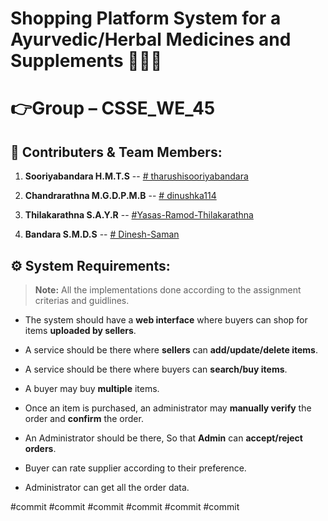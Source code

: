 # Shopping Platform System for a Ayurvedic/Herbal Medicines and Supplements 🍃💊🛒

# 👉Group – CSSE_WE_45

## 🤝 Contributers & Team Members:

1.  **Sooriyabandara H.M.T.S** -- [# tharushisooriyabandara](https://github.com/tharushisooriyabandara)

2.  **Chandrarathna M.G.D.P.M.B** -- [# dinushka114](https://github.com/dinushka114)

3.  **Thilakarathna S.A.Y.R** -- [#Yasas-Ramod-Thilakarathna](https://github.com/Yasas-Ramod-Thilakarathna)

4.  **Bandara S.M.D.S** -- [# Dinesh-Saman](https://github.com/Dinesh-Saman)

## ⚙️ System Requirements:

> **Note:** All the implementations done according to the assignment criterias and guidlines.

- The system should have a **web interface** where buyers can shop for items **uploaded by sellers**.

- A service should be there where **sellers** can **add/update/delete items**.

- A service should be there where buyers can **search/buy items**.

- A buyer may buy **multiple** items.

- Once an item is purchased, an administrator may **manually verify** the order and **confirm** the order.

- An Administrator should be there, So that **Admin** can **accept/reject orders**.

- Buyer can rate supplier according to their preference.

- Administrator can get all the order data.

#commit
#commit
#commit
#commit
#commit
#commit
